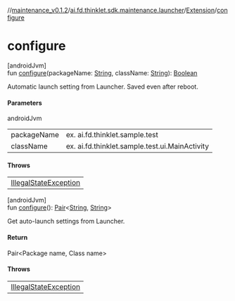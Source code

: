 //[maintenance_v0.1.2](../../../index.md)/[ai.fd.thinklet.sdk.maintenance.launcher](../index.md)/[Extension](index.md)/[configure](configure.md)

# configure

[androidJvm]\
fun [configure](configure.md)(packageName: [String](https://kotlinlang.org/api/latest/jvm/stdlib/kotlin/-string/index.html), className: [String](https://kotlinlang.org/api/latest/jvm/stdlib/kotlin/-string/index.html)): [Boolean](https://kotlinlang.org/api/latest/jvm/stdlib/kotlin/-boolean/index.html)

Automatic launch setting from Launcher. Saved even after reboot.

#### Parameters

androidJvm

| | |
|---|---|
| packageName | ex. ai.fd.thinklet.sample.test |
| className | ex. ai.fd.thinklet.sample.test.ui.MainActivity |

#### Throws

| |
|---|
| [IllegalStateException](https://kotlinlang.org/api/latest/jvm/stdlib/kotlin/-illegal-state-exception/index.html) |

[androidJvm]\
fun [configure](configure.md)(): [Pair](https://kotlinlang.org/api/latest/jvm/stdlib/kotlin/-pair/index.html)&lt;[String](https://kotlinlang.org/api/latest/jvm/stdlib/kotlin/-string/index.html), [String](https://kotlinlang.org/api/latest/jvm/stdlib/kotlin/-string/index.html)&gt;

Get auto-launch settings from Launcher.

#### Return

Pair<Package name, Class name>

#### Throws

| |
|---|
| [IllegalStateException](https://kotlinlang.org/api/latest/jvm/stdlib/kotlin/-illegal-state-exception/index.html) |
